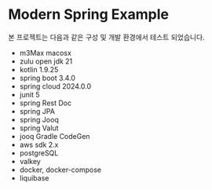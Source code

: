 # Modern Spring Example

본 프로젝트는 다음과 같은 구성 및 개발 환경에서 테스트 되었습니다.

- m3Max macosx
- zulu open jdk 21
- kotlin 1.9.25
- spring boot 3.4.0
- spring cloud 2024.0.0
- junit 5
- spring Rest Doc
- spring JPA
- spring Jooq
- spring Valut
- jooq Gradle CodeGen
- aws sdk 2.x
- postgreSQL 
- valkey
- docker, docker-compose
- liquibase

